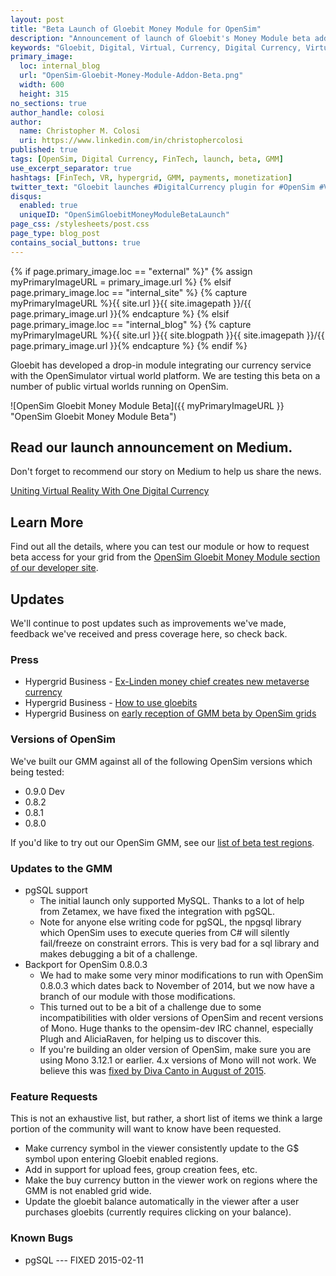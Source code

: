 ```yaml
---
layout: post
title: "Beta Launch of Gloebit Money Module for OpenSim"
description: "Announcement of launch of Gloebit's Money Module beta addon for the OpenSimulator virtual world platform."
keywords: "Gloebit, Digital, Virtual, Currency, Digital Currency, Virtual Currency, FinTech, OpenSim, OpenSimulator, Beta, GMM, Gloebit Money Module, Gloebit Money Module addon, addon, beta, plugin, virtual world, virtual reality, commerce backbone, commerce, monetization, payments"
primary_image:
  loc: internal_blog
  url: "OpenSim-Gloebit-Money-Module-Addon-Beta.png"
  width: 600
  height: 315
no_sections: true
author_handle: colosi
author:
  name: Christopher M. Colosi
  uri: https://www.linkedin.com/in/christophercolosi
published: true
tags: [OpenSim, Digital Currency, FinTech, launch, beta, GMM]
use_excerpt_separator: true
hashtags: [FinTech, VR, hypergrid, GMM, payments, monetization]
twitter_text: "Gloebit launches #DigitalCurrency plugin for #OpenSim #VirtualWorld"
disqus:
  enabled: true
  uniqueID: "OpenSimGloebitMoneyModuleBetaLaunch"
page_css: /stylesheets/post.css
page_type: blog_post
contains_social_buttons: true
---
```

{% if page.primary_image.loc == "external" %}"
  {% assign myPrimaryImageURL = primary_image.url %}
{% elsif page.primary_image.loc == "internal_site" %}
  {% capture myPrimaryImageURL %}{{ site.url }}{{ site.imagepath }}/{{ page.primary_image.url }}{% endcapture %}
{% elsif page.primary_image.loc == "internal_blog" %}
  {% capture myPrimaryImageURL %}{{ site.url }}{{ site.blogpath }}{{ site.imagepath }}/{{ page.primary_image.url }}{% endcapture %}
{% endif %}

Gloebit has developed a drop-in module integrating our currency service with the OpenSimulator virtual world platform.  We are testing this beta on a number of public virtual worlds running on OpenSim.  

![OpenSim Gloebit Money Module Beta]({{ myPrimaryImageURL }} "OpenSim Gloebit Money Module Beta")

<!--end_excerpt-->

## Read our launch announcement on Medium. ##

Don't forget to recommend our story on Medium to help us share the news.

<script async src="https://static.medium.com/embed.js"></script><a class="m-story" data-collapsed="true" href="https://medium.com/@colosi/uniting-virtual-reality-with-one-digital-currency-edb71b312eb5">Uniting Virtual Reality With One Digital Currency</a>

## Learn More ##

Find out all the details, where you can test our module or how to request beta access for your grid from the [OpenSim Gloebit Money Module section of our developer site](http://dev.gloebit.com/opensim/).

## Updates ##

We'll continue to post updates such as improvements we've made, feedback we've received and press coverage here, so check back.

### Press ###

- Hypergrid Business - [Ex-Linden money chief creates new metaverse currency](http://www.hypergridbusiness.com/2016/02/ex-linden-money-man-creates-new-hypergrid-currency/)
- Hypergrid Business - [How to use gloebits](http://www.hypergridbusiness.com/2016/02/how-to-use-gloebits/)
- Hypergrid Business on [early reception of GMM beta by OpenSim grids](http://www.hypergridbusiness.com/2016/02/hosting-firms-grids-split-on-gloebits/)

### Versions of OpenSim ###

We've built our GMM against all of the following OpenSim versions which being tested:

- 0.9.0 Dev
- 0.8.2
- 0.8.1
- 0.8.0

If you'd like to try out our OpenSim GMM, see our [list of beta test regions](http://dev.gloebit.com/opensim/#test). 

### Updates to the GMM ###

- pgSQL support
  - The initial launch only supported MySQL.  Thanks to a lot of help from Zetamex, we have fixed the integration with pgSQL.
  - Note for anyone else writing code for pgSQL, the npgsql library which OpenSim uses to execute queries from C# will silently fail/freeze on constraint errors.  This is very bad for a sql library and makes debugging a bit of a challenge.
- Backport for OpenSim 0.8.0.3
  - We had to make some very minor modifications to run with OpenSim 0.8.0.3 which dates back to November of 2014, but we now have a branch of our module with those modifications.
  - This turned out to be a bit of a challenge due to some incompatibilities with older versions of OpenSim and recent versions of Mono.  Huge thanks to the opensim-dev IRC channel, especially Plugh and AliciaRaven, for helping us to discover this.  
  - If you're building an older version of OpenSim, make sure you are using Mono 3.12.1 or earlier.  4.x versions of Mono will not work.  We believe this was [fixed by Diva Canto in August of 2015](http://opensimulator.org/viewgit/?a=commit&p=opensim&h=4cbbbefbf63f6cab4241563ebf56c6b0bea30ed3).

### Feature Requests ###

This is not an exhaustive list, but rather, a short list of items we think a large portion of the community will want to know have been requested.

- Make currency symbol in the viewer consistently update to the G$ symbol upon entering Gloebit enabled regions.
- Add in support for upload fees, group creation fees, etc.
- Make the buy currency button in the viewer work on regions where the GMM is not enabled grid wide.
- Update the gloebit balance automatically in the viewer after a user purchases gloebits (currently requires clicking on your balance).

### Known Bugs ###

- pgSQL --- FIXED 2015-02-11



